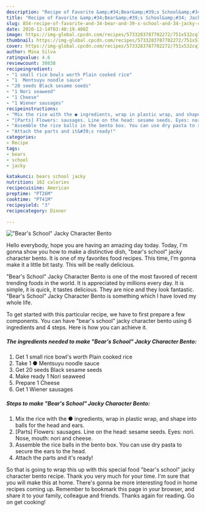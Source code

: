 ```yaml
---
description: "Recipe of Favorite &amp;#34;Bear&amp;#39;s School&amp;#34; Jacky Character Bento"
title: "Recipe of Favorite &amp;#34;Bear&amp;#39;s School&amp;#34; Jacky Character Bento"
slug: 854-recipe-of-favorite-and-34-bear-and-39-s-school-and-34-jacky-character-bento
date: 2020-12-14T03:40:19.408Z
image: https://img-global.cpcdn.com/recipes/5733283787702272/751x532cq70/bears-school-jacky-character-bento-recipe-main-photo.jpg
thumbnail: https://img-global.cpcdn.com/recipes/5733283787702272/751x532cq70/bears-school-jacky-character-bento-recipe-main-photo.jpg
cover: https://img-global.cpcdn.com/recipes/5733283787702272/751x532cq70/bears-school-jacky-character-bento-recipe-main-photo.jpg
author: Mina Silva
ratingvalue: 4.6
reviewcount: 30838
recipeingredient:
- "1 small rice bowls worth Plain cooked rice"
- "1  Mentsuyu noodle sauce"
- "20 seeds Black sesame seeds"
- "1 Nori seaweed"
- "1 Cheese"
- "1 Wiener sausages"
recipeinstructions:
- "Mix the rice with the ● ingredients, wrap in plastic wrap, and shape into balls for the head and ears."
- "[Parts] Flowers: sausages. Line on the head: sesame seeds. Eyes: nori. Nose, mouth: nori and cheese."
- "Assemble the rice balls in the bento box. You can use dry pasta to secure the ears to the head."
- "Attach the parts and it&#39;s ready!"
categories:
- Recipe
tags:
- bears
- school
- jacky

katakunci: bears school jacky 
nutrition: 162 calories
recipecuisine: American
preptime: "PT26M"
cooktime: "PT41M"
recipeyield: "3"
recipecategory: Dinner

---
```



![&#34;Bear&#39;s School&#34; Jacky Character Bento](https://img-global.cpcdn.com/recipes/5733283787702272/751x532cq70/bears-school-jacky-character-bento-recipe-main-photo.jpg)

Hello everybody, hope you are having an amazing day today. Today, I'm gonna show you how to make a distinctive dish, &#34;bear&#39;s school&#34; jacky character bento. It is one of my favorites food recipes. This time, I'm gonna make it a little bit tasty. This will be really delicious.

&#34;Bear&#39;s School&#34; Jacky Character Bento is one of the most favored of recent trending foods in the world. It is appreciated by millions every day. It is simple, it is quick, it tastes delicious. They are nice and they look fantastic. &#34;Bear&#39;s School&#34; Jacky Character Bento is something which I have loved my whole life.




To get started with this particular recipe, we have to first prepare a few components. You can have &#34;bear&#39;s school&#34; jacky character bento using 6 ingredients and 4 steps. Here is how you can achieve it.

<!--inarticleads1-->

##### The ingredients needed to make &#34;Bear&#39;s School&#34; Jacky Character Bento:

1. Get 1 small rice bowl&#39;s worth Plain cooked rice
1. Take 1 ● Mentsuyu noodle sauce
1. Get 20 seeds Black sesame seeds
1. Make ready 1 Nori seaweed
1. Prepare 1 Cheese
1. Get 1 Wiener sausages




<!--inarticleads2-->

##### Steps to make &#34;Bear&#39;s School&#34; Jacky Character Bento:

1. Mix the rice with the ● ingredients, wrap in plastic wrap, and shape into balls for the head and ears.
1. [Parts] Flowers: sausages. Line on the head: sesame seeds. Eyes: nori. Nose, mouth: nori and cheese.
1. Assemble the rice balls in the bento box. You can use dry pasta to secure the ears to the head.
1. Attach the parts and it&#39;s ready!




So that is going to wrap this up with this special food &#34;bear&#39;s school&#34; jacky character bento recipe. Thank you very much for your time. I'm sure that you will make this at home. There's gonna be more interesting food in home recipes coming up. Remember to bookmark this page in your browser, and share it to your family, colleague and friends. Thanks again for reading. Go on get cooking!
